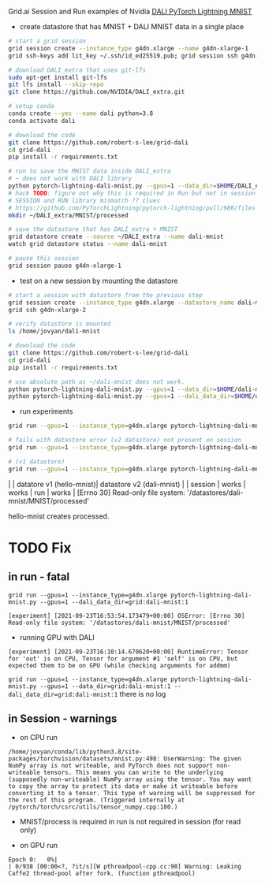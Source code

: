 Grid.ai Session and Run examples of Nvidia [DALI PyTorch Lightning MNIST](https://docs.nvidia.com/deeplearning/dali/user-guide/docs/examples/frameworks/pytorch/pytorch-lightning.html)


- create datastore that has MNIST + DALI MNIST data in a single place
```bash
# start a grid session
grid session create --instance_type g4dn.xlarge --name g4dn-xlarge-1
grid ssh-keys add lit_key ~/.ssh/id_ed25519.pub; grid session ssh g4dn-xlarge-1

# download DALI_extra that uses git-lfs
sudo apt-get install git-lfs
git lfs install --skip-repo
git clone https://github.com/NVIDIA/DALI_extra.git

# setup conda
conda create --yes --name dali python=3.8
conda activate dali

# download the code
git clone https://github.com/robert-s-lee/grid-dali
cd grid-dali
pip install -r requirements.txt 

# run to save the MNIST data inside DALI_extra
# ~ does not work with DALI library
python pytorch-lightning-dali-mnist.py --gpus=1 --data_dir=$HOME/DALI_extra --dali_data_dir=$HOME/DALI_extra
# hack TODO: figure out why this is required in Run but not in session 
# SESSION and RUN library mismatch ?? clues
# https://github.com/PyTorchLightning/pytorch-lightning/pull/986/files 
mkdir ~/DALI_extra/MNIST/processed  

# save the datastore that has DALI_extra + MNIST
grid datastore create --source ~/DALI_extra --name dali-mnist
watch grid datastore status --name dali-mnist

# pause this session
grid session pause g4dn-xlarge-1
```

- test on a new session by mounting the datastore 
```bash
# start a session with datastore from the previous step
grid session create --instance_type g4dn.xlarge --datastore_name dali-mnist --name g4dn-xlarge-2
grid ssh g4dn-xlarge-2

# verify datastore is mounted
ls /home/jovyan/dali-mnist

# download the code
git clone https://github.com/robert-s-lee/grid-dali
cd grid-dali
pip install -r requirements.txt 

# use absolute path as ~/dali-mnist does not work.  
python pytorch-lightning-dali-mnist.py --gpus=1 --data_dir=$HOME/dali-mnist --dali_data_dir=$HOME/dali-mnist
python pytorch-lightning-dali-mnist.py --gpus=1 --dali_data_dir=$HOME/dali-mnist
```

- run experiments
```bash
grid run --gpus=1 --instance_type=g4dn.xlarge pytorch-lightning-dali-mnist.py --gpus=1 --data_dir=grid:dali-mnist:2 --dali_data_dir=grid:dali-mnist:2

# fails with datastore error (v2 datastore) not present on session 
grid run --gpus=1 --instance_type=g4dn.xlarge pytorch-lightning-dali-mnist.py --gpus=1 --dali_data_dir=grid:dali-mnist:1

# (v1 datastore)
grid run --gpus=1 --instance_type=g4dn.xlarge pytorch-lightning-dali-mnist.py --gpus=1 --data_dir=grid:hello-mnist:1 
```
|          | datatore v1 (hello-mnist)|  datastore v2 (dali-mnist) | 
| session  |       works              |        works
| run      |       works              |  [Errno 30] Read-only file system: '/datastores/dali-mnist/MNIST/processed'

hello-mnist creates processed.  

# TODO Fix 

## in run - fatal

`grid run --gpus=1 --instance_type=g4dn.xlarge pytorch-lightning-dali-mnist.py --gpus=1 --dali_data_dir=grid:dali-mnist:1`
```logs
[experiment] [2021-09-23T16:53:54.173479+00:00] OSError: [Errno 30] Read-only file system: '/datastores/dali-mnist/MNIST/processed'
```

- running GPU with DALI
```log
[experiment] [2021-09-23T16:10:14.670620+00:00] RuntimeError: Tensor for 'out' is on CPU, Tensor for argument #1 'self' is on CPU, but expected them to be on GPU (while checking arguments for addmm)
```

`grid run --gpus=1 --instance_type=g4dn.xlarge pytorch-lightning-dali-mnist.py --gpus=1 --data_dir=grid:dali-mnist:1 --dali_data_dir=grid:dali-mnist:1`
there is no log

## in Session - warnings
- on CPU run
```log
/home/jovyan/conda/lib/python3.8/site-packages/torchvision/datasets/mnist.py:498: UserWarning: The given NumPy array is not writeable, and PyTorch does not support non-writeable tensors. This means you can write to the underlying (supposedly non-writeable) NumPy array using the tensor. You may want to copy the array to protect its data or make it writeable before converting it to a tensor. This type of warning will be suppressed for the rest of this program. (Triggered internally at  /pytorch/torch/csrc/utils/tensor_numpy.cpp:180.)
```

- MNIST/process is required in run is not required in session (for read only)


- on GPU run
```log
Epoch 0:   0%|                                                                                                                    | 0/938 [00:00<?, ?it/s][W pthreadpool-cpp.cc:90] Warning: Leaking Caffe2 thread-pool after fork. (function pthreadpool)
```
